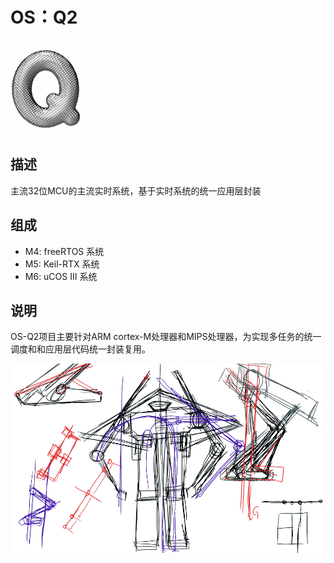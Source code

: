 # OS：Q2

[![sites](docs/Q.png)](http://qitas.cn)

## 描述

主流32位MCU的主流实时系统，基于实时系统的统一应用层封装

## 组成

- M4: freeRTOS 系统
- M5: Keil-RTX 系统
- M6: uCOS III 系统

## 说明

OS-Q2项目主要针对ARM cortex-M处理器和MIPS处理器，为实现多任务的统一调度和和应用层代码统一封装复用。

![Q2 Logo](docs/R1.png)